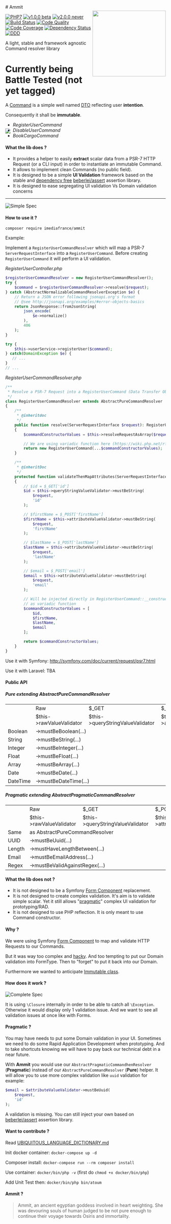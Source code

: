 <img src="https://cloud.githubusercontent.com/assets/2279794/21160379/ef90f812-c184-11e6-99da-add0658f2baf.png" align="right" width="230px" height="206px" vspace="20" />
# Ammit 

[![PHP7](https://img.shields.io/badge/PHP-7-blue.svg)]()
[![v1.0.0 beta](https://img.shields.io/badge/v1.0.0-beta-orange.svg)]()
[![v2.0.0 never](https://img.shields.io/badge/v2.0.0-never-red.svg)]()
[![Build Status](https://travis-ci.com/imediafrance/ammit.svg?token=JcSB2GZng3ssVpoUAxup&branch=master)](https://travis-ci.com/imediafrance/ammit)
[![Code Quality](https://scrutinizer-ci.com/g/imediafrance/ammit/badges/quality-score.png?b=master)](https://scrutinizer-ci.com/g/imediafrance/ammit)
[![Code Coverage](https://scrutinizer-ci.com/g/imediafrance/ammit/badges/coverage.png?b=master)](https://scrutinizer-ci.com/g/imediafrance/ammit)
[![Dependency Status](https://www.versioneye.com/user/projects/58a229448516c700164c1e01/badge.svg?style=flat-square)](https://www.versioneye.com/user/projects/58a229448516c700164c1e01)
[![DDD](https://img.shields.io/badge/DDD-Domain%20Driven%20Design-blue.svg)]()

A light, stable and framework agnostic Command resolver library

# Currently being Battle Tested (not yet tagged)

A [Command](http://verraes.net/2013/04/decoupling-symfony2-forms-from-entities/) is a simple well named [DTO](http://martinfowler.com/eaaCatalog/dataTransferObject.html) reflecting user **intention**. 

Consequently it shall be **immutable**.

<img src="/docs/RegisterUserCommand.png" align="left" vspace="20" />

  - *RegisterUserCommand*
  - *DisableUserCommand*
  - *BookCargoCommand*
  

#### What the lib does ?

- It provides a helper to easily **extract** scalar data from a PSR-7 HTTP Request (or a CLI input) in order to instantiate an immutable Command.
- It allows to implement clean Commands (no public field).
- It is designed to be a simple **UI Validation** framework based on the stable and [dependency free](https://en.wikipedia.org/wiki/Dependency_hell) [beberlei/assert](https://github.com/beberlei/assert) assertion library.
- It is designed to ease segregating UI validation Vs Domain validation concerns

------------------

![Simple Spec](/docs/specification-simple.png)



#### How to use it ?

`composer require imediafrance/ammit`

Example: 

Implement a `RegisterUserCommandResolver` which will map a PSR-7 `ServerRequestInterface` into a `RegisterUserCommand`.
Before creating `RegisterUserCommand` it will perform a UI validation.

*RegisterUserController.php*
```php
$registerUserCommandResolver = new RegisterUserCommandResolver();
try {
    $command = $registerUserCommandResolver->resolve($request);
} catch (AbstractNormalizableCommandResolverException $e) {
    // Return a JSON error following jsonapi.org's format
    // @see http://jsonapi.org/examples/#error-objects-basics
    return JsonResponse::fromJsonString(
        json_encode(
            $e->normalize()
        ), 
        406
    );
}

try {
    $this->userService->registerUser($command);
} catch(DomainException $e) {
   // ...
}
// ...
```

*RegisterUserCommandResolver.php*
```php
/**
 * Resolve a PSR-7 Request into a RegisterUserCommand (Data Transfer Object)
 */
class RegisterUserCommandResolver extends AbstractPureCommandResolver
{
    /**
     * @inheritdoc
     */
    public function resolve(ServerRequestInterface $request): RegisterUserCommand
    {
        $commandConstructorValues = $this->resolveRequestAsArray($request);

        // We are using variadic function here (https://wiki.php.net/rfc/variadics)
        return new RegisterUserCommand(...$commandConstructorValues);
    }

    /**
     * @inheritDoc
     */
    protected function validateThenMapAttributes(ServerRequestInterface $request): array
    {
        // $id = $_GET['id']
        $id = $this->queryStringValueValidator->mustBeString(
            $request,
            'id'
        );

        // $firstName = $_POST['firstName']
        $firstName = $this->attributeValueValidator->mustBeString(
            $request,
            'firstName'
        );

        // $lastName = $_POST['lastName']
        $lastName = $this->attributeValueValidator->mustBeString(
            $request,
            'lastName'
        );

        // $email = $_POST['email']
        $email = $this->attributeValueValidator->mustBeString(
            $request,
            'email'
        );

        // Will be injected directly in RegisterUserCommand::__construct(...$args)
        // as variadic function
        $commandConstructorValues = [
            $id,
            $firstName,
            $lastName,
            $email
        ];

        return $commandConstructorValues;
    }
}
```

Use it with Symfony: http://symfony.com/doc/current/request/psr7.html

Use it with Laravel: TBA

#### Public API
 
##### Pure extending AbstractPureCommandResolver

<table>
  <tr>
    <td></td>
    <td>Raw</td>
    <td>$_GET</td>
    <td>$_POST</td>
  </tr>
  <tr>
    <td></td>
    <td>$this->rawValueValidator</td>
    <td>$this->queryStringValueValidator</td>
    <td>$this->attributeValueValidator</td>
  </tr>
  <tr>
    <td>Boolean</td>
    <td colspan="3">->mustBeBoolean(...)</td>
  </tr>
  <tr>
    <td>String</td>
    <td colspan="3">->mustBeString(...)</td>
  </tr>
  <tr>
    <td>Integer</td>
    <td colspan="3">->mustBeInteger(...)</td>
  </tr>
  <tr>
    <td>Float</td>
    <td colspan="3">->mustBeFloat(...)</td>
  </tr>
  <tr>
    <td>Array</td>
    <td colspan="3">->mustBeArray(...)</td>
  </tr>
  <tr>
    <td>Date</td>
    <td colspan="3">->mustBeDate(...)</td>
  </tr>
  <tr>
    <td>DateTime</td>
    <td colspan="3">->mustBeDateTime(...)</td>
  </tr>
</table>

##### Pragmatic extending AbstractPragmaticCommandResolver

<table>
  <tr>
    <td></td>
    <td>Raw</td>
    <td>$_GET</td>
    <td>$_POST</td>
  </tr>
  <tr>
    <td></td>
    <td>$this->rawValueValidator</td>
    <td>$this->queryStringValueValidator</td>
    <td>$this->attributeValueValidator</td>
  </tr>
  <tr>
    <td>Same</td>
    <td colspan="3">as AbstractPureCommandResolver</td>
  </tr>
  <tr>
    <td>UUID</td>
    <td colspan="3">->mustBeUuid(...)</td>
  </tr>
  <tr>
    <td>Length</td>
    <td colspan="3">->mustHaveLengthBetween(...)</td>
  </tr>
  <tr>
    <td>Email</td>
    <td colspan="3">->mustBeEmailAddress(...)</td>
  </tr>
  <tr>
    <td>Regex</td>
    <td colspan="3">->mustBeValidAgainstRegex(...)</td>
  </tr>
</table>


#### What the lib does not ?

- It is not designed to be a Symfony [Form Component](https://symfony.com/doc/current/components/form.html) replacement.
- It is not designed to create complex validation. It's aim is to validate simple scalar. Yet it still allows "[pragmatic](https://github.com/imediafrance/ammit#pragmatic-)" complex UI validation for prototyping/RAD.
- It is not designed to use PHP reflection. It is only meant to use Command constructor.

#### Why ?

We were using Symfony [Form Component](https://symfony.com/doc/current/components/form.html) to map and validate HTTP Requests to our Commands.

But it was way too complex and [hacky](https://github.com/webdevilopers/php-ddd/issues/5). And too tempting to put our Domain validation into FormType. Then to "forget" to put it back into our Domain.

Furthermore we wanted to anticipate [Immutable class](https://wiki.php.net/rfc/immutability).

#### How does it work ?

![Complete Spec](/docs/specification-complete.png)

It is using `\Closure` internally in order to be able to catch all `\Exception`. 
Otherwise it would display only 1 validation issue. And we want to see all validation issues at once like with Forms.

#### Pragmatic ?

You may have needs to put some Domain validation in your UI.
Sometimes we need to do some Rapid Application Development when prototyping.
And to take shortcuts knowing we will have to pay back our technical debt in a near future.

With **Ammit** you would use our `AbstractPragmaticCommandhenResolver` (**Pragmatic**) instead of our `AbstractPureCommandResolver` (**Pure**) helper.
It will allow you to use more complex validation like `uuid` validation for example:

```php
$email = $attributeValueValidator->mustBeUuid(
    $request,
    'id'
);
```

A validation is missing. You can still inject your own based on [beberlei/assert](https://github.com/beberlei/assert) assertion library.


#### Want to contribute ?

Read [UBIQUITOUS_LANGUAGE_DICTIONARY.md](UBIQUITOUS_LANGUAGE_DICTIONARY.md)

Init docker container: `docker-compose up -d`

Composer install: `docker-compose run --rm composer install`

Use container: `docker/bin/php -v` (first do `chmod +x docker/bin/php`)

Add Unit Test then: `docker/bin/php bin/atoum`

#### Ammit ?

> Ammit, an ancient egyptian goddess involved in heart weighting. She was devouring souls of human judged to be not pure enough to continue their voyage towards Osiris and immortality.

